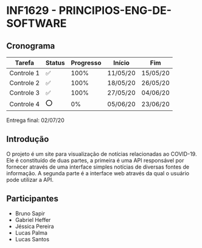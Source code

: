# INF1629 - PRINCIPIOS-ENG-DE-SOFTWARE

## Cronograma
Tarefa | Status | Progresso | Início | Fim
------ | ------ | --------- | ------ | ----
Controle 1 | :white_check_mark: | 100% | 11/05/20 | 15/05/20
Controle 2 | :white_check_mark: | 100% | 18/05/20 | 26/05/20
Controle 3 | :white_check_mark: | 100% | 27/05/20 | 04/06/20
Controle 4 | :o: | 0% | 05/06/20 | 23/06/20

Entrega final: 02/07/20


## Introdução
O projeto é um site para visualização de notícias relacionadas ao COVID-19. 
Ele é constituído de duas partes, a primeira é uma API responsável por fornecer através de uma interface simples notícias de diversas fontes de informação. A segunda parte é a interface web através da qual o usuário pode utilizar a API.

## Participantes
* Bruno Sapir
* Gabriel Heffer
* Jéssica Pereira
* Lucas Palma
* Lucas Santos
